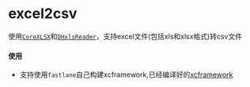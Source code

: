 # excel2csv

使用[`CoreXLSX`](https://github.com/CoreOffice/CoreXLSX)和[`DHxlsReader`](https://github.com/dhoerl/DHlibxls)，支持excel文件(包括xls和xlsx格式)转csv文件

#### 使用
* 支持使用`fastlane`自己构建xcframework,已经编译好的[xcframework](https://github.com/roMummy/excel2csv/tree/master/build/xcframework)
